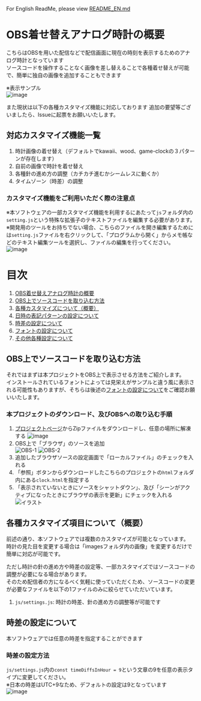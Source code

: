  For English ReadMe, please view [README_EN.md](./README_EN.md)

<a id="anchor1"></a>
# OBS着せ替えアナログ時計の概要  
こちらはOBSを用いた配信などで配信画面に現在の時刻を表示するためのアナログ時計となっています  
ソースコードを操作することなく画像を差し替えることで各種着せ替えが可能で、簡単に独自の画像を追加することもできます

※表示サンプル  
![image](https://user-images.githubusercontent.com/78025620/151687474-021a8bf6-3940-4878-9f75-0264e2974460.png)

また現状は以下の各種カスタマイズ機能に対応しております
追加の要望等ございましたら、Issueに起票をお願いいたします。

## 対応カスタマイズ機能一覧
1. 時計画像の着せ替え（デフォルトでkawaii、wood、game-clockの３パターンが存在します）
2. 自前の画像で時計を着せ替え
3. 各種針の進め方の調整（カチカチ進むかシームレスに動くか）
4. タイムゾーン（時差）の調整

### カスタマイズ機能をご利用いただく際の注意点
※本ソフトウェアの一部カスタマイズ機能を利用するにあたって```js```フォルダ内の```setting.js```という特殊な拡張子のテキストファイルを編集する必要があります。  
※開発用のツールをお持ちでない場合、こちらのファイルを開き編集するためには```setting.js```ファイルを右クリックして、「プログラムから開く」からメモ帳などのテキスト編集ツールを選択し、ファイルの編集を行ってください。  
![image](https://user-images.githubusercontent.com/78025620/149616580-86c2cf83-c5e5-424f-ae50-e7bdac6e961d.png)  

# 目次
1. [OBS着せ替えアナログ時計の概要](#anchor1)
7. [OBS上でソースコードを取り込む方法](#anchor2)
2. [各種カスタマイズについて（概要）](#anchor3)
3. [日時の表記パターンの設定について](#anchor4)
4. [時差の設定について](#anchor5)
5. [フォントの設定について](#anchor6)
6. [その他各種設定について](#anchor7)
  
   
<a id="anchor2"></a>
## OBS上でソースコードを取り込む方法
それではまずは本プロジェクトをOBS上で表示させる方法をご紹介します。  
インストールされているフォントによっては見栄えがサンプルと違う風に表示される可能性もありますが、そちらは後述の[フォントの設定について](#anchor6)をご確認お願いいたします。  
  
### 本プロジェクトのダウンロード、及びOBSへの取り込む手順
1. [プロジェクトページ](https://github.com/RoyKitagawa/OBS-DateTimeClock)からZipファイルをダウンロードし、任意の場所に解凍する
![image](https://user-images.githubusercontent.com/78025620/151687592-6ec472b3-b86c-4b46-afd6-b9f63d408475.png)  
2. OBS上で「ブラウザ」のソースを追加  
![OBS-1](https://user-images.githubusercontent.com/78025620/149194173-b8f09038-f792-4be9-ad82-53452c1fa352.png) ![OBS-2](https://user-images.githubusercontent.com/78025620/149194272-326b6820-42d5-42da-b103-b049bc077f21.png)  
3. 追加したブラウザソースの設定画面で「ローカルファイル」のチェックを入れる  
4. 「参照」ボタンからダウンロードしたこちらのプロジェクトの```html```フォルダ内にある```clock.html```を指定する  
5. 「表示されていないときにソースをシャットダウン」、及び「シーンがアクティブになったときにブラウザの表示を更新」にチェックを入れる  
![イラスト](https://user-images.githubusercontent.com/78025620/151687685-f9c1b3e1-2352-4f8b-94bf-36b3ccc72eca.png)

  
<a id="anchor3"></a>
## 各種カスタマイズ項目について（概要）
前述の通り、本ソフトウェアでは複数のカスタマイズが可能となっています。  
時計の見た目を変更する場合は「imagesフォルダ内の画像」を変更するだけで簡単に対応が可能です。  
  
ただし時計の針の進め方や時差の設定等、一部カスタマイズではソースコードの調整が必要になる場合があります。  
そのため配信者の方になるべく気軽に使っていただくため、ソースコードの変更が必要なファイルを以下の1ファイルのみに絞らせていただいています。  
    
1. ```js/settings.js```: 時計の時差、針の進め方の調整等が可能です  
  
<a id="anchor5"></a>
## 時差の設定について    
本ソフトウェアでは任意の時差を指定することができます  
  
### 時差の設定方法  
```js/settings.js```内の```const timeDiffsInHour = 9```という文章の9を任意の表示タイプに変更してください。  
※日本の時差はUTC+9なため、デフォルトの設定は9となっています  
![image](https://user-images.githubusercontent.com/78025620/151687783-9632f68c-1ee8-4541-b109-d8d33cf3fc8d.png)  

  
